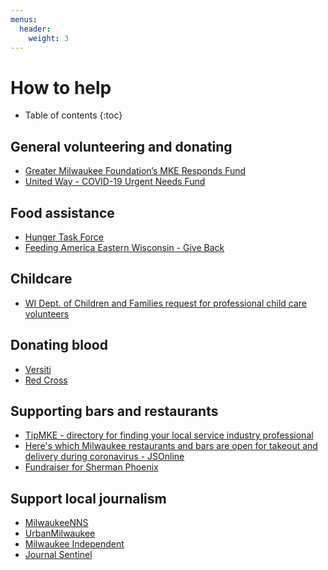 ```yaml
---
menus:
  header:
    weight: 3
---
```


# How to help

* Table of contents
{:toc}

## General volunteering and donating

* [Greater Milwaukee Foundation’s MKE Responds Fund](https://www.greatermilwaukeefoundation.org/donors/give-online/mkeresponds/)
* [United Way - COVID-19 Urgent Needs Fund](https://www.unitedwaygmwc.org/Donate/COVID-19-Urgent-Needs-Fund)

## Food assistance

* [Hunger Task Force](https://www.hungertaskforce.org/volunteer/)
* [Feeding America Eastern Wisconsin - Give Back](https://feedingamericawi.org/how-feeding-america-eastern-wisconsin-is-responding-to-the-coronavirus/#Give_Back)

## Childcare

* [WI Dept. of Children and Families request for professional child care volunteers](https://bit.ly/2vLevBI)

## Donating blood

- [Versiti](https://donate.wisconsin.versiti.org/donor/schedules/centers)
- [Red Cross](https://www.redcross.org/local/wisconsin/about-us/locations/southeast-chapter.html)

## Supporting bars and restaurants

* [TipMKE - directory for finding your local service industry professional](https://www.tipmke.com/)
* [Here's which Milwaukee restaurants and bars are open for takeout and delivery during coronavirus - JSOnline](https://www.jsonline.com/story/entertainment/dining/2020/03/17/milwaukee-restaurants-and-bars-takeout-delivery-during-coronavirus/5067070002/)
* [Fundraiser for Sherman Phoenix](https://www.shermanphoenix.com/donatetoday)

## Support local journalism

* [MilwaukeeNNS](https://milwaukeenns.org/)
* [UrbanMilwaukee](https://urbanmilwaukee.com/)
* [Milwaukee Independent](http://www.milwaukeeindependent.com/)
* [Journal Sentinel](https://www.jsonline.com/)
